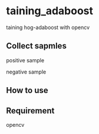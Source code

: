 # taining_adaboost
taining hog-adaboost with opencv

## Collect sapmles

positive sample

negative sample

## How to use



## Requirement 

opencv

